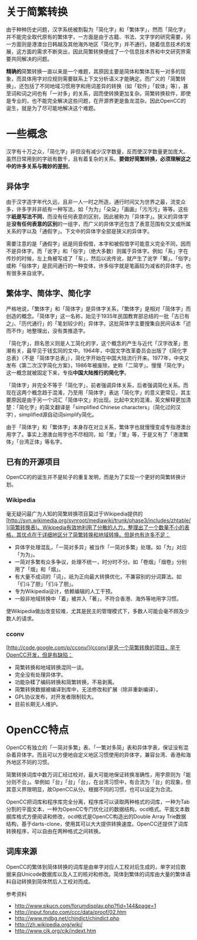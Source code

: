 # 关于简繁转换

由于种种历史问题，汉字系统被割裂为「简化字」和「繁体字」，然而「简化字」并不能完全取代原有的繁体字，一方面是由于古籍、书法、文字学的研究需要，另一方面则是港澳台日韩越及其他海外地区「简化字」并不通行。随着信息技术的发展，这方面的需求不断突出，因此简繁转换便成了一个信息技术界和中文研究界需要共同解决的问题。

**精确的**简繁转换一直以来是一个难题，其原因主要是简体和繁体互有一对多的现象，而具体用字对应规则需要联系上下文分析语义才能确定。而广义的「简繁转换」，还包括了不同地域习惯用字和用词差异的转换（如「软件」「软体」等），甚至词和词之间也有「一对多」的关系，因而使转换更加复杂。简繁转换软件，即使是专业的，也不能完全解决这些问题，在开源界更是鱼龙混杂。因此OpenCC的诞生，就是为了尽可能地解决这个难题。

# 一些概念

汉字有十万之众，「简化字」非但没有减少汉字数量，反而使汉字数量更加庞大。虽然日常用到的字祇有数千，且有着复杂的关系。**要做好简繁转换，必须理解这之中的许多关系与微妙的差别**。

## 异体字

由于汉字造字年代久远，且非一人一时之所造，通行时间又为世界之最，流变众多，许多字并非祇有一种写法，如「为为」「朵朶」「画画」「污汚污」等等。这些字**祇是写法不同**，而没有任何表意的区别，因此被称为「异体字」。狭义的异体字是**没有任何表意的区别**的一组字，而广义的异体字还包含了表意范围有交叉或所属关系的字以及「通假字」。下文中的异体字全部是狭义的异体字。

需要注意的是「通假字」祇是同音假借，本字和被假借字可能意义完全不同，因而不是异体字。而「讹字」和「俗字」（绝大多数）则属于异体字。例如「系」字在传抄的时候，左上角被写成了「车」，然后以讹传讹，就产生了讹字「繋」。「俗字」或称「俗体字」是民间通行的一种变体，许多俗字就是笔画较为减省的异体字，也有很多来自讹字。

## 繁体字、简体字、简化字

严格地说，「繁体字」和「简体字」是异体字关系，「繁体字」是相对「简体字」而创造的概念。「简体字」这一名称，始见于1935年民国教育部总结的一批「古已有之」、「历代通行」的「笔划较少的」异体字。这批简体字主要搜集自民间话本「述而不作」地整理出，没有类推造字。

「简化字」，顾名思义则是人工简化的字，这个概念的产生与近代「汉字改革」思潮有关，最早见于钱玄同的文中。1964年，中国文字改革委员会出版了《简化字总表》（不是「简体字总表」），简化字开始在中国大陆流行开来。1977年，中央又发布《第二次汉字简化方案》，1986年被废除，史称「二简字」。慢慢「简化字」这一概念就被固定下来，专指**中国大陆推行的简化字**。

「简体字」并完全不等于「简化字」，前者强调异体关系，后者强调简化关系。而现在这两个概念趋于混淆，乃至用「简体字」表达「简化字」的意义更常见，其主要原因是由于另一个词汇「简体中文」的出现。比起中文的混淆，英文解释更加清楚：「简化字」的英文翻译是「simplified Chinese characters」（简化过的汉字），simplified源自动词simplify简化。

由于「简体字」和「繁体字」本身存在对立关系，繁体字也就慢慢变成专指港澳台用字了。事实上港澳台用字也不尽相同，如「里」「里」等，于是又有了「港澳繁体」「台湾正体」等名字。

## 已有的开源项目

OpenCC的的诞生并不是轮子的重复发明，而是为了实现一个更好的简繁转换计划。

### Wikipedia

毫无疑问最广为人知的简繁转换项目莫过于Wikipedia提供的[http://svn.wikimedia.org/svnroot/mediawiki/trunk/phase3/includes/zhtable/](简繁转换表)。Wikipedia有效地利用了分散的人力，整理出了一个数量不小的表格，其优点在于详细地区分了简繁转换和地域转换。但是也有许多不足：

  * 异体字处理混乱，「一简对多异」被当作「一简对多繁」处理。如「为」对应「为为」。
  * 一简对多繁有众多争议，处理不统一，时分时不分。如「卷烟」「烟卷」分别用了「烟」和「烟」。
  * 有大量不成词的「词」，祇为正向最大转换优化，不兼容别的分词算法。如「们斗了胆」「们斗了胆」。
  * 专为Wikipedia设计，依赖编辑的人工干预。
  * 一般非地域转换中「着」被并入「著」，不符合香港、海外等地用字习惯。

使Wikipedia做出改变较难，尤其是民主的管理模式下，多数人可能会毫不顾及少数人的请求。

### cconv

[http://code.google.com/p/cconv/](cconv)是另一个简繁转换的项目，早于OpenCC开发，但是有缺陷：

  * 简繁转换和地域转换混同一谈。
  * 完全没有处理异体字。
  * 功能杂糅了编码转换和简繁转换，不易剥离。
  * 简繁转换数据被编译到库中，无法修改和扩展（除非重新编译）。
  * GPL协议发布，对开发者限制较大。
  * 目前长期无人维护。

# OpenCC特点

OpenCC有独立的「一简对多繁」表、「一繁对多简」表和异体字表，保证没有混杂着异体字。而且可以方便地自定义地区习惯使用的异体字，兼容台湾、香港和海外地区不同的习惯。

简繁转换词库中数万词汇经过校对，最大可能地保证转换准确性，用字原则为「能分则不合」。举例如「台」「台」「台」，在台湾习惯中，有合流为「台」的现象，但其意义界限明显，故OpenCC从分。根据不同的习惯，也可以设定为合流。

OpenCC把词库和程序库完全分离，程序库可以读取两种格式的词库，一种为Tab分割的平面文本，一种为OpenCC专门优化过的数据结构，ocd格式。平面文本数据库格式方便阅读和修改，ocd格式是OpenCC构造出的Double Array Trie数据结构，基于darts-clone，使用其可以大大提供转换速度。OpenCC还提供了词库转换程序，可以自由在两种格式之间转换。

## 词库来源

OpenCC的繁体到简体转换的词库是由单字对应人工校对后生成的，单字对应数据来自Unicode数据库以及人工的核对和修改。简体到繁体的词库由大量的繁体语料自动转换到简体然后人工校对而成。

参考资料

  * http://www.pkucn.com/forumdisplay.php?fid=144&page=1
  * http://input.foruto.com/ccc/data/proof/02.htm
  * http://www.mdbg.net/chindict/chindict.php
  * http://zh.wikipedia.org/wiki/
  * http://www.cjk.org/cjk/indext.htm
